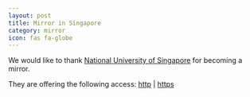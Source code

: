 ```yaml
---
layout: post
title: Mirror in Singapore
category: mirror
icon: fas fa-globe
---
```


We would like to thank [National University of Singapore](http://nus.edu.sg//) for becoming a mirror.

They are offering the following access: [http](http://download.nus.edu.sg/mirror/blackarch/) |
[https](https://download.nus.edu.sg/mirror/blackarch/)
